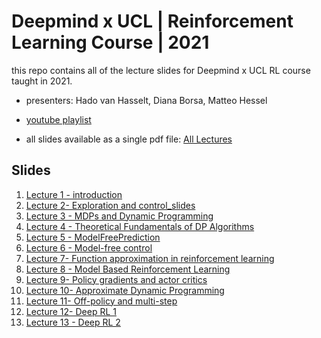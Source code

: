 # Deepmind x UCL | Reinforcement Learning Course | 2021
this repo contains all of the lecture slides for Deepmind x UCL RL course taught in 2021.

- presenters: Hado van Hasselt, Diana Borsa, Matteo Hessel

- [youtube playlist](https://dpmd.ai/DeepMindxUCL21)

- all slides available as a single pdf file: [All Lectures](<./slides/All Lectures.pdf>)

## Slides
1. [Lecture 1 - introduction](<./slides/Lecture 1 - introduction.pdf>)
2. [Lecture 2- Exploration and control_slides](<./slides/Lecture 2- Exploration and control_slides.pdf>)
3. [Lecture 3 - MDPs and Dynamic Programming](<./slides/Lecture 3 - MDPs and Dynamic Programming.pdf>)
4. [Lecture 4 - Theoretical Fundamentals of DP Algorithms](<./slides/Lecture 4 - Theoretical Fundamentals of DP Algorithms.pdf>)
5. [Lecture 5 - ModelFreePrediction](<./slides/Lecture 5 - ModelFreePrediction.pdf>)
6. [Lecture 6 - Model-free control](<./slides/Lecture 6 - Model-free control.pdf>)
7. [Lecture 7- Function approximation in reinforcement learning ](<./slides/Lecture 7- Function approximation in reinforcement learning .pdf>)
8. [Lecture 8 - Model Based Reinforcement Learning](<./slides/Lecture 8 - Model Based Reinforcement Learning.pdf>)
9. [Lecture 9- Policy gradients and actor critics](<./slides/Lecture 9- Policy gradients and actor critics.pdf>)
10. [Lecture 10- Approximate Dynamic Programming](<./slides/Lecture 10- Approximate Dynamic Programming.pdf>)
11. [Lecture 11- Off-policy and multi-step](<./slides/Lecture 11- Off-policy and multi-step.pdf>)
12. [Lecture 12- Deep RL 1 ](<./slides/Lecture 12- Deep RL 1 .pdf>)
13. [Lecture 13 - Deep RL 2](<./slides/Lecture 13 - Deep RL 2.pdf>)
